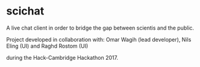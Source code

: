 # scichat

A live chat client in order to bridge the gap between scientis and the public.

Project developed in collaboration with:
Omar Wagih (lead developer),
Nils Eling (UI) and 
Raghd Rostom (UI) 

during the Hack-Cambridge Hackathon 2017.
